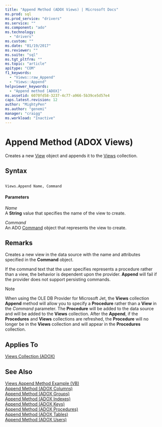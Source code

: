 ```yaml
---
title: "Append Method (ADOX Views) | Microsoft Docs"
ms.prod: sql
ms.prod_service: "drivers"
ms.service: ""
ms.component: "ado"
ms.technology:
  - "drivers"
ms.custom: ""
ms.date: "01/19/2017"
ms.reviewer: ""
ms.suite: "sql"
ms.tgt_pltfrm: ""
ms.topic: "article"
apitype: "COM"
f1_keywords: 
  - "Views::raw_Append"
  - "Views::Append"
helpviewer_keywords: 
  - "Append method [ADOX]"
ms.assetid: 6070fd58-3237-4c77-a966-5b39ce5d57e4
caps.latest.revision: 12
author: "MightyPen"
ms.author: "genemi"
manager: "craigg"
ms.workload: "Inactive"
---
```

# Append Method (ADOX Views)
Creates a new [View](../../../ado/reference/adox-api/view-object-adox.md) object and appends it to the [Views](../../../ado/reference/adox-api/views-collection-adox.md) collection.  
  
## Syntax  
  
```  
  
Views.Append Name, Command  
```  
  
#### Parameters  
 *Name*  
 A **String** value that specifies the name of the view to create.  
  
 *Command*  
 An ADO [Command](../../../ado/reference/ado-api/command-object-ado.md) object that represents the view to create.  
  
## Remarks  
 Creates a new view in the data source with the name and attributes specified in the **Command** object.  
  
 If the command text that the user specifies represents a procedure rather than a view, the behavior is dependent upon the provider. **Append** will fail if the provider does not support persisting commands.  
  
> [!NOTE]
>  When using the OLE DB Provider for Microsoft Jet, the **Views** collection **Append** method will allow you to specify a **Procedure** rather than a **View** in the *Command* parameter. The **Procedure** will be added to the data source and will be added to the **Views** collection. After the **Append**, if the **Procedures** and **Views** collections are refreshed, the **Procedure** will no longer be in the **Views** collection and will appear in the **Procedures** collection.  
  
## Applies To  
 [Views Collection (ADOX)](../../../ado/reference/adox-api/views-collection-adox.md)  
  
## See Also  
 [Views Append Method Example (VB)](../../../ado/reference/adox-api/views-append-method-example-vb.md)   
 [Append Method (ADOX Columns)](../../../ado/reference/adox-api/append-method-adox-columns.md)   
 [Append Method (ADOX Groups)](../../../ado/reference/adox-api/append-method-adox-groups.md)   
 [Append Method (ADOX Indexes)](../../../ado/reference/adox-api/append-method-adox-indexes.md)   
 [Append Method (ADOX Keys)](../../../ado/reference/adox-api/append-method-adox-keys.md)   
 [Append Method (ADOX Procedures)](../../../ado/reference/adox-api/append-method-adox-procedures.md)   
 [Append Method (ADOX Tables)](../../../ado/reference/adox-api/append-method-adox-tables.md)   
 [Append Method (ADOX Users)](../../../ado/reference/adox-api/append-method-adox-users.md)
